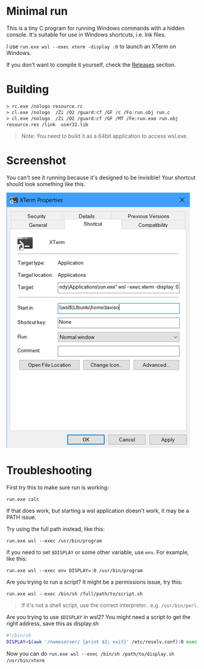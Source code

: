# Minimal run

This is a tiny C program for running Windows commands with a hidden
console. It's suitable for use in Windows shortcuts, i.e. lnk files.

I use `run.exe wsl --exec xterm -display :0` to launch an XTerm on Windows.

If you don't want to compile it yourself, check the [Releases](https://github.com/taviso/minirun/releases) section.

# Building

```
> rc.exe /nologo resource.rc
> cl.exe /nologo  /Zi /O2 /guard:cf /GF /c /Fo:run.obj run.c
> cl.exe /nologo  /Zi /O2 /guard:cf /GF /MT /Fe:run.exe run.obj resource.res /link  user32.lib
```

> Note: You need to build it as a 64bit application to access wsl.exe.

# Screenshot

You can't see it running because it's designed to be invisible! Your
shortcut should look something like this.

![Screenshot](xterm-example.png)

# Troubleshooting

First try this to make sure run is working:

```
run.exe calc
```

If that does work, but starting a wsl application doesn't work, it may be a
PATH issue.

Try using the full path instead, like this:

```
run.exe wsl --exec /usr/bin/program
```

If you need to set `$DISPLAY` or some other variable, use `env`. For example,
like this:

```
run.exe wsl --exec env DISPLAY=:0 /usr/bin/program
```

Are you trying to run a script? It might be a permissions issue, try this:

```
run.exe wsl --exec /bin/sh /full/path/to/script.sh
```

> If it's not a shell script, use the correct interpreter.. e.g. `/usr/bin/perl`.

Are you trying to use `$DISPLAY` in wsl2? You might need a script to get the right address, save this as display.sh

```sh
#!/bin/sh
DISPLAY=$(awk '/nameserver/ {print $2; exit}' /etc/resolv.conf):0 exec "${@}"
```

Now you can do `run.exe wsl --exec /bin/sh /path/to/display.sh /usr/bin/xterm`

